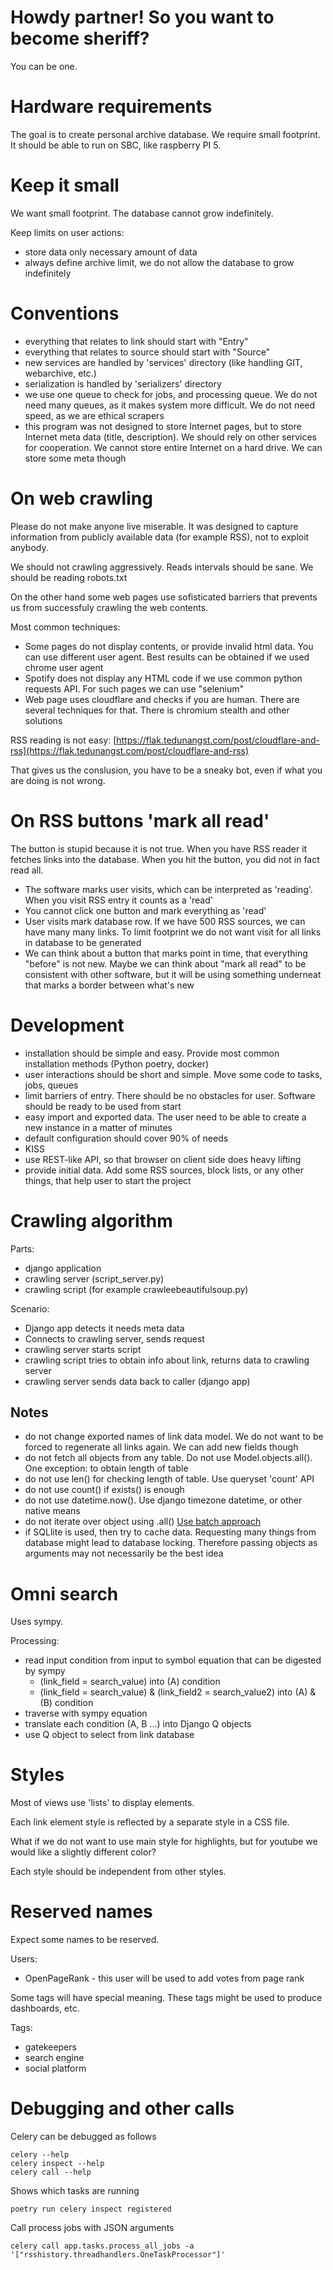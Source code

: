 # Howdy partner! So you want to become sheriff?

You can be one.

# Hardware requirements

The goal is to create personal archive database. We require small footprint. It should be able to run on SBC, like raspberry PI 5.

# Keep it small

We want small footprint. The database cannot grow indefinitely.

Keep limits on user actions:
 - store data only necessary amount of data
 - always define archive limit, we do not allow the database to grow indefinitely

# Conventions

 - everything that relates to link should start with "Entry"
 - everything that relates to source should start with "Source"
 - new services are handled by 'services' directory (like handling GIT, webarchive, etc.)
 - serialization is handled by 'serializers' directory
 - we use one queue to check for jobs, and processing queue. We do not need many queues, as it makes system more difficult. We do not need speed, as we are ethical scrapers
 - this program was not designed to store Internet pages, but to store Internet meta data (title, description). We should rely on other services for cooperation. We cannot store entire Internet on a hard drive. We can store some meta though

# On web crawling

Please do not make anyone live miserable. It was designed to capture information from publicly available data (for example RSS), not to exploit anybody.

We should not crawling aggressively. Reads intervals should be sane. We should be reading robots.txt

On the other hand some web pages use sofisticated barriers that prevents us from successfuly crawling the web contents.

Most common techniques:
 - Some pages do not display contents, or provide invalid html data. You can use different user agent. Best results can be obtained if we used chrome user agent
 - Spotify does not display any HTML code if we use common python requests API. For such pages we can use "selenium"
 - Web page uses cloudflare and checks if you are human. There are several techniques for that. There is chromium stealth and other solutions

RSS reading is not easy: [https://flak.tedunangst.com/post/cloudflare-and-rss](https://flak.tedunangst.com/post/cloudflare-and-rss)

That gives us the conslusion, you have to be a sneaky bot, even if what you are doing is not wrong.

# On RSS buttons 'mark all read'
The button is stupid because it is not true. When you have RSS reader it fetches links into the database. When you hit the button, you did not in fact read all.

 - The software marks user visits, which can be interpreted as 'reading'. When you visit RSS entry it counts as a 'read'
 - You cannot click one button and mark everything as 'read'
 - User visits mark database row. If we have 500 RSS sources, we can have many many links. To limit footprint we do not want visit for all links in database to be generated
 - We can think about a button that marks point in time, that everything "before" is not new. Maybe we can think about "mark all read" to be consistent with other software, but it will be using something underneat that marks a border between what's new

# Development

 - installation should be simple and easy. Provide most common installation methods (Python poetry, docker)
 - user interactions should be short and simple. Move some code to tasks, jobs, queues
 - limit barriers of entry. There should be no obstacles for user. Software should be ready to be used from start
 - easy import and exported data. The user need to be able to create a new instance in a matter of minutes
 - default configuration should cover 90% of needs
 - KISS
 - use REST-like API, so that browser on client side does heavy lifting
 - provide initial data. Add some RSS sources, block lists, or any other things, that help user to start the project

# Crawling algorithm

Parts:
 - django application
 - crawling server (script_server.py)
 - crawling script (for example crawleebeautifulsoup.py)

Scenario:
 - Django app detects it needs meta data
 - Connects to crawling server, sends request
 - crawling server starts script
 - crawling script tries to obtain info about link, returns data to crawling server
 - crawling server sends data back to caller (django app)

## Notes

 - do not change exported names of link data model. We do not want to be forced to regenerate all links again. We can add new fields though
 - do not fetch all objects from any table. Do not use Model.objects.all(). One exception: to obtain length of table
 - do not use len() for checking length of table. Use queryset 'count' API
 - do not use count() if exists() is enough
 - do not use datetime.now(). Use django timezone datetime, or other native means
 - do not iterate over object using .all() [Use batch approach](https://djangosnippets.org/snippets/1170/)
 - if SQLlite is used, then try to cache data. Requesting many things from database might lead to database locking. Therefore passing objects as arguments may not necessarily be the best idea
 
# Omni search

Uses sympy.

Processing:
 - read input condition from input to symbol equation that can be digested by sympy 
      * (link_field = search_value) into (A) condition
      * (link_field = search_value) & (link_field2 = search_value2) into (A) & (B) condition
 - traverse with sympy equation
 - translate each condition (A, B ...) into Django Q objects
 - use Q object to select from link database

# Styles

Most of views use 'lists' to display elements.

Each link element style is reflected by a separate style in a CSS file.

What if we do not want to use main style for highlights, but for youtube we would like a slightly different color?

Each style should be independent from other styles.

# Reserved names

Expect some names to be reserved.

Users:
 - OpenPageRank - this user will be used to add votes from page rank

Some tags will have special meaning. These tags might be used to produce dashboards, etc.

Tags:
 - gatekeepers
 - search engine
 - social platform

# Debugging and other calls

Celery can be debugged as follows
```
celery --help
celery inspect --help
celery call --help
```

Shows which tasks are running
```
poetry run celery inspect registered
```

Call process jobs with JSON arguments
```
celery call app.tasks.process_all_jobs -a '["rsshistory.threadhandlers.OneTaskProcessor"]'
```
